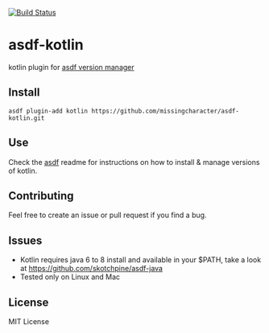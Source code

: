 [![Build Status](https://travis-ci.org/missingcharacter/asdf-kotlin.svg?branch=master)](https://travis-ci.org/missingcharacter/asdf-kotlin)

# asdf-kotlin
kotlin plugin for [asdf version manager](https://github.com/asdf-vm/asdf)

## Install

```
asdf plugin-add kotlin https://github.com/missingcharacter/asdf-kotlin.git
```

## Use

Check the [asdf](https://github.com/asdf-vm/asdf) readme for instructions on how to install & manage versions of kotlin.

## Contributing

Feel free to create an issue or pull request if you find a bug.

## Issues

* Kotlin requires java 6 to 8 install and available in your $PATH, take a look at https://github.com/skotchpine/asdf-java
* Tested only on Linux and Mac

## License
MIT License
